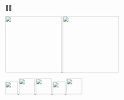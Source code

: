 ### 👋👋

<link rel="stylesheet" href="https://cdn.jsdelivr.net/gh/devicons/devicon@latest/devicon.min.css">

<div>
  <a href="https://github.com/LucasCelestino">
  <img height="180em" src="https://github-readme-stats.vercel.app/api?username=LucasCelestino&show_icons=true&theme=midnight-purple&include_all_commits=true&count_private=true"/>
  <img height="180em" src="https://github-readme-stats.vercel.app/api/top-langs/?username=LucasCelestino&layout=compact&langs_count=7&theme=midnight-purple"/>
</div>
  
<div><br>
  <img width="40" src="https://cdn.jsdelivr.net/gh/devicons/devicon/icons/javascript/javascript-original.svg">
  <img width="50" src="https://cdn.jsdelivr.net/gh/devicons/devicon/icons/html5/html5-original.svg" />
  <img width="50" src="https://cdn.jsdelivr.net/gh/devicons/devicon/icons/css3/css3-original.svg" />
  <img width="40" src="https://cdn.jsdelivr.net/gh/devicons/devicon/icons/nodejs/nodejs-original-wordmark.svg">
  <img width="50" src="https://cdn.jsdelivr.net/gh/devicons/devicon/icons/mysql/mysql-original-wordmark.svg" />
</div>
